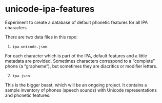 # unicode-ipa-features
Experiment to create a database of default phonetic features for all IPA characters

There are two data files in this repo:

1. `ipa-unicode.json` 

For each character which is part of the IPA, default features and a little metadata are provided. Sometimes characters correspond to a “complete” phone (a “grapheme”), but sometimes they are diacritics or modifier letters.

2. `ipa.json`

This is the bigger beast, which will be an ongoing project. It contains a sample inventory of phones (speech sounds) with Unicode representations and phonetic features.
